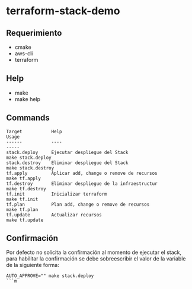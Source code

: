 terraform-stack-demo
====================

Requerimiento
-------------
* cmake
* aws-cli
* terraform

Help
----
* make
* make help

Commands
--------
```console
Target           Help                                                        Usage
------           ----                                                        -----
stack.deploy     Ejecutar despliegue del Stack                               make stack.deploy
stack.destroy    Eliminar despliegue del Stack                               make stack.destroy
tf.apply         Aplicar add, change o remove de recursos                    make tf.apply
tf.destroy       Eliminar despliegue de la infraestructur                    make tf.destroy
tf.init          Inicializar terraform                                       make tf.init
tf.plan          Plan add, change o remove de recursos                       make tf.plan
tf.update        Actualizar recursos                                         make tf.update
```

Confirmación
------------
Por defecto no solicita la confirmación al momento de ejecutar el stack, para habilitar la confirmación se debe sobreescribir el valor de la variable de la siguiente forma:
```console
AUTO_APPROVE="" make stack.deploy
```m